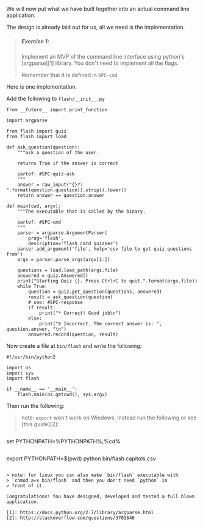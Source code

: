 
We will now put what we have built together into an actual
command line application.

The design is already laid out for us, all we need is
the implementation.

> ##### Exercise 1:
> Implement an MVP of the  command line interface using python's
> [argparse][1] library. You don't need to implement all the flags.
>
> Remember that it is defined in `SPC-cmd`.

Here is one implementation.

Add the following to `flash/__init__.py`
```
from __future__ import print_function

import argparse

from flash import quiz
from flash import load

def ask_question(question):
    """ask a question of the user.

    returns True if the answer is correct

    partof: #SPC-quiz-ask
    """
    answer = raw_input("{}?: ".format(question.question)).strip().lower()
    return answer == question.answer

def main(cwd, argv):
    """The executable that is called by the binary.

    partof: #SPC-cmd
    """
    parser = argparse.ArgumentParser(
        prog='flash',
        description='flash card quizzer')
    parser.add_argument('file', help='csv file to get quiz questions from')
    args = parser.parse_args(argv[1:])

    questions = load.load_path(args.file)
    answered = quiz.Answered()
    print("Starting Quiz {}. Press Ctrl+C to quit.".format(args.file))
    while True:
        question = quiz.get_question(questions, answered)
        result = ask_question(question)
        # see: #SPC-response
        if result:
            print("* Correct! Good job\n")
        else:
            print("X Incorrect. The correct answer is: ", question.answer, "\n")
        answered.record(question, result)
```

Now create a file at `bin/flash` and write the following:
```
#!/usr/bin/python2

import os
import sys
import flash

if __name__ == '__main__':
    flash.main(os.getcwd(), sys.argv)
```

Then run the following:

> note: `export` won't work on Windows. Instead run the following
> or see [this guide][2]:
> ```
set PYTHONPATH=%PYTHONPATH%;%cd%
```

```
export PYTHONPATH=$(pwd)
python bin/flash capitols.csv
```

> note: for linux you can also make `bin/flash` executable with
> `chmod a+x bin/flash` and then you don't need `python` in
> front of it.

Congratulations! You have designed, developed and tested a full blown
application.

[1]: https://docs.python.org/2.7/library/argparse.html
[2]: http://stackoverflow.com/questions/3701646
